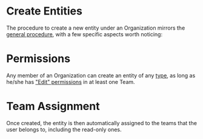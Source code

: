 # Create Entities

The procedure to create a new entity under an Organization mirrors the [general procedure](/entities-general/actions/create.md), with a few specific aspects worth noticing:

# Permissions

Any member of an Organization can create an entity of any [type](/entities-general/overview.md), as long as he/she has ["Edit" permissions](/entities-general/permissions.md) in at least one Team. 

# Team Assignment 

Once created, the entity is then automatically assigned to the teams that the user belongs to, including the read-only ones.
